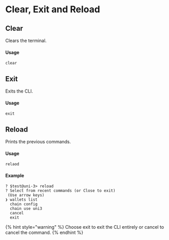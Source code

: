 # Clear, Exit and Reload

## Clear

Clears the terminal.

#### Usage

```
clear
```

## Exit

Exits the CLI.

#### Usage

```
exit
```

## Reload

Prints the previous commands.

#### Usage

```
relaod
```

#### Example

```
? $test@uni-3> reload
? Select from recent commands (or Close to exit)
 (Use arrow keys)
❯ wallets list  
  chain config 
  chain use uni3 
  cancel 
  exit 
```

{% hint style="warning" %}
Choose exit to exit the CLI entirely or cancel to cancel the command.
{% endhint %}
